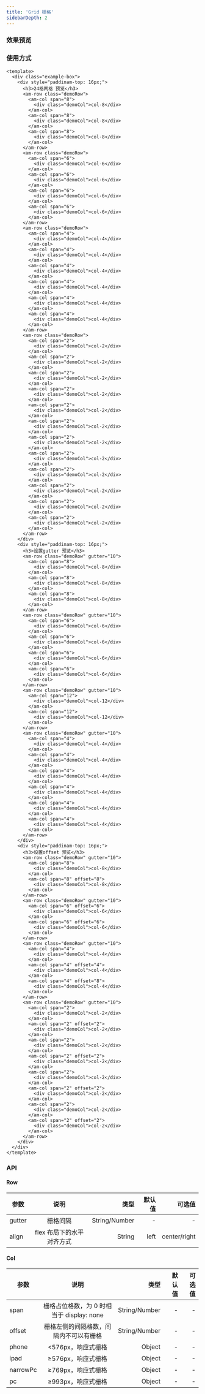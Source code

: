 ```yaml
---
title: 'Grid 栅格'
sidebarDepth: 2
---
```


### 效果预览

<ClientOnly>
  <grid-demo-1/>
</ClientOnly>

### 使用方式

```vue{4}
<template>
  <div class="example-box">
    <div style="paddinam-top: 16px;">
      <h3>24格网格 预览</h3>
      <am-row class="demoRow">
        <am-col span="8">
          <div class="demoCol">col-8</div>
        </am-col>
        <am-col span="8">
          <div class="demoCol">col-8</div>
        </am-col>
        <am-col span="8">
          <div class="demoCol">col-8</div>
        </am-col>
      </am-row>
      <am-row class="demoRow">
        <am-col span="6">
          <div class="demoCol">col-6</div>
        </am-col>
        <am-col span="6">
          <div class="demoCol">col-6</div>
        </am-col>
        <am-col span="6">
          <div class="demoCol">col-6</div>
        </am-col>
        <am-col span="6">
          <div class="demoCol">col-6</div>
        </am-col>
      </am-row>
      <am-row class="demoRow">
        <am-col span="4">
          <div class="demoCol">col-4</div>
        </am-col>
        <am-col span="4">
          <div class="demoCol">col-4</div>
        </am-col>
        <am-col span="4">
          <div class="demoCol">col-4</div>
        </am-col>
        <am-col span="4">
          <div class="demoCol">col-4</div>
        </am-col>
        <am-col span="4">
          <div class="demoCol">col-4</div>
        </am-col>
        <am-col span="4">
          <div class="demoCol">col-4</div>
        </am-col>
      </am-row>
      <am-row class="demoRow">
        <am-col span="2">
          <div class="demoCol">col-2</div>
        </am-col>
        <am-col span="2">
          <div class="demoCol">col-2</div>
        </am-col>
        <am-col span="2">
          <div class="demoCol">col-2</div>
        </am-col>
        <am-col span="2">
          <div class="demoCol">col-2</div>
        </am-col>
        <am-col span="2">
          <div class="demoCol">col-2</div>
        </am-col>
        <am-col span="2">
          <div class="demoCol">col-2</div>
        </am-col>
        <am-col span="2">
          <div class="demoCol">col-2</div>
        </am-col>
        <am-col span="2">
          <div class="demoCol">col-2</div>
        </am-col>
        <am-col span="2">
          <div class="demoCol">col-2</div>
        </am-col>
        <am-col span="2">
          <div class="demoCol">col-2</div>
        </am-col>
        <am-col span="2">
          <div class="demoCol">col-2</div>
        </am-col>
        <am-col span="2">
          <div class="demoCol">col-2</div>
        </am-col>
      </am-row>
    </div>
    <div style="paddinam-top: 16px;">
      <h3>设置gutter 预览</h3>
      <am-row class="demoRow" gutter="10">
        <am-col span="8">
          <div class="demoCol">col-8</div>
        </am-col>
        <am-col span="8">
          <div class="demoCol">col-8</div>
        </am-col>
        <am-col span="8">
          <div class="demoCol">col-8</div>
        </am-col>
      </am-row>
      <am-row class="demoRow" gutter="10">
        <am-col span="6">
          <div class="demoCol">col-6</div>
        </am-col>
        <am-col span="6">
          <div class="demoCol">col-6</div>
        </am-col>
        <am-col span="6">
          <div class="demoCol">col-6</div>
        </am-col>
        <am-col span="6">
          <div class="demoCol">col-6</div>
        </am-col>
      </am-row>
      <am-row class="demoRow" gutter="10">
        <am-col span="12">
          <div class="demoCol">col-12</div>
        </am-col>
        <am-col span="12">
          <div class="demoCol">col-12</div>
        </am-col>
      </am-row>
      <am-row class="demoRow" gutter="10">
        <am-col span="4">
          <div class="demoCol">col-4</div>
        </am-col>
        <am-col span="4">
          <div class="demoCol">col-4</div>
        </am-col>
        <am-col span="4">
          <div class="demoCol">col-4</div>
        </am-col>
        <am-col span="4">
          <div class="demoCol">col-4</div>
        </am-col>
        <am-col span="4">
          <div class="demoCol">col-4</div>
        </am-col>
        <am-col span="4">
          <div class="demoCol">col-4</div>
        </am-col>
      </am-row>
    </div>
    <div style="paddinam-top: 16px;">
      <h3>设置offset 预览</h3>
      <am-row class="demoRow" gutter="10">
        <am-col span="8">
          <div class="demoCol">col-8</div>
        </am-col>
        <am-col span="8" offset="8">
          <div class="demoCol">col-8</div>
        </am-col>
      </am-row>
      <am-row class="demoRow" gutter="10">
        <am-col span="6" offset="6">
          <div class="demoCol">col-6</div>
        </am-col>
        <am-col span="6" offset="6">
          <div class="demoCol">col-6</div>
        </am-col>
      </am-row>
      <am-row class="demoRow" gutter="10">
        <am-col span="4">
          <div class="demoCol">col-4</div>
        </am-col>
        <am-col span="4" offset="4">
          <div class="demoCol">col-4</div>
        </am-col>
        <am-col span="4" offset="8">
          <div class="demoCol">col-4</div>
        </am-col>
      </am-row>
      <am-row class="demoRow" gutter="10">
        <am-col span="2">
          <div class="demoCol">col-2</div>
        </am-col>
        <am-col span="2" offset="2">
          <div class="demoCol">col-2</div>
        </am-col>
        <am-col span="2">
          <div class="demoCol">col-2</div>
        </am-col>
        <am-col span="2" offset="2">
          <div class="demoCol">col-2</div>
        </am-col>
        <am-col span="2">
          <div class="demoCol">col-2</div>
        </am-col>
        <am-col span="2" offset="2">
          <div class="demoCol">col-2</div>
        </am-col>
        <am-col span="2">
          <div class="demoCol">col-2</div>
        </am-col>
        <am-col span="2" offset="2">
          <div class="demoCol">col-2</div>
        </am-col>
      </am-row>
    </div>
  </div>
</template>

```

### API

#### Row

| 参数   |           说明            |          类型 | 默认值 |       可选值 |
| ------ | :-----------------------: | ------------: | -----: | -----------: |
| gutter |         栅格间隔          | String/Number |      - |            - |
| align  | flex 布局下的水平对齐方式 |        String |   left | center/right |

#### Col

| 参数     |                   说明                    |          类型 | 默认值 | 可选值 |
| -------- | :---------------------------------------: | ------------: | -----: | -----: |
| span     | 栅格占位格数，为 0 时相当于 display: none | String/Number |      - |      - |
| offset   |  栅格左侧的间隔格数，间隔内不可以有栅格   | String/Number |      - |      - |
| phone    |            <576px，响应式栅格             |        Object |      - |      - |
| ipad     |            ≥576px，响应式栅格             |        Object |      - |      - |
| narrowPc |            ≥769px，响应式栅格             |        Object |      - |      - |
| pc       |            ≥993px，响应式栅格             |        Object |      - |      - |
